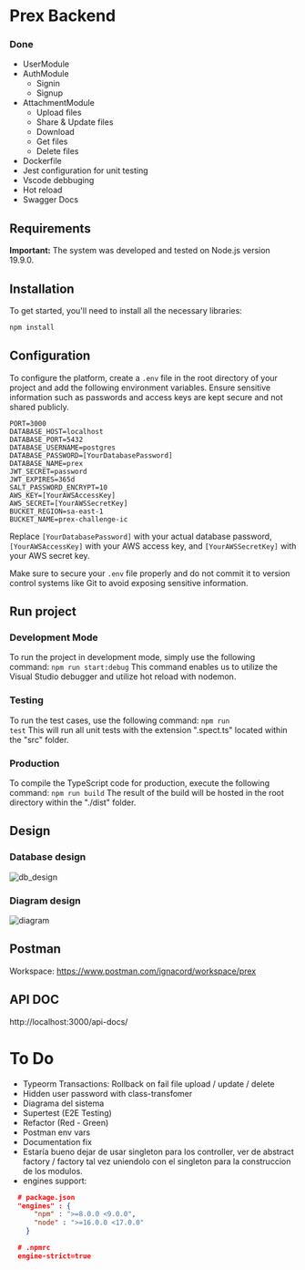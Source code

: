 # Prex Backend

### Done
- UserModule
- AuthModule
  - Signin
  - Signup
- AttachmentModule
  - Upload files
  - Share & Update files
  - Download
  - Get files
  - Delete files
- Dockerfile
- Jest configuration for unit testing
- Vscode debbuging
- Hot reload
- Swagger Docs

## Requirements

**Important:**
The system was developed and tested on Node.js version 19.9.0.

## Installation

To get started, you'll need to install all the necessary libraries:

```bash
npm install
```

## Configuration

To configure the platform, create a `.env` file in the root directory of your project and add the following environment variables. Ensure sensitive information such as passwords and access keys are kept secure and not shared publicly.

```dotenv
PORT=3000
DATABASE_HOST=localhost
DATABASE_PORT=5432
DATABASE_USERNAME=postgres
DATABASE_PASSWORD=[YourDatabasePassword]
DATABASE_NAME=prex
JWT_SECRET=password
JWT_EXPIRES=365d
SALT_PASSWORD_ENCRYPT=10
AWS_KEY=[YourAWSAccessKey]
AWS_SECRET=[YourAWSSecretKey]
BUCKET_REGION=sa-east-1
BUCKET_NAME=prex-challenge-ic
```
Replace `[YourDatabasePassword]` with your actual database password, `[YourAWSAccessKey]` with your AWS access key, and `[YourAWSSecretKey]` with your AWS secret key.

Make sure to secure your `.env` file properly and do not commit it to version control systems like Git to avoid exposing sensitive information.

## Run project

### Development Mode
To run the project in development mode, simply use the following command:
<code>npm run start:debug</code>
This command enables us to utilize the Visual Studio debugger and utilize hot reload with nodemon.

### Testing
To run the test cases, use the following command:
<code>npm run test</code>
This will run all unit tests with the extension ".spect.ts" located within the "src" folder.

### Production
To compile the TypeScript code for production, execute the following command:
<code>npm run build</code>
The result of the build will be hosted in the root directory within the "./dist" folder.

## Design

### Database design
![db_design](https://github.com/NachoCordoba/prex-back/assets/31554015/ac6d9a5f-5142-41c8-b1b8-0eb9b4258913)

### Diagram design
![diagram](https://github.com/NachoCordoba/prex-back/assets/31554015/11e05b01-a6f4-4df2-87c6-71e7ec5ea51d)

## Postman

Workspace: https://www.postman.com/ignacord/workspace/prex

## API DOC

http://localhost:3000/api-docs/

# To Do
- Typeorm Transactions: Rollback on fail file upload / update / delete
- Hidden user password with class-transfomer
- Diagrama del sistema
- Supertest (E2E Testing)
- Refactor (Red - Green)
- Postman env vars
- Documentation fix
- Estaría bueno dejar de usar singleton para los controller, ver de abstract factory / factory tal vez uniendolo con el singleton para la construccion de los modulos.
- engines support:

```json
  # package.json
  "engines" : { 
      "npm" : ">=8.0.0 <9.0.0",
      "node" : ">=16.0.0 <17.0.0"
    }
  ```
```json
  # .npmrc
  engine-strict=true
```
